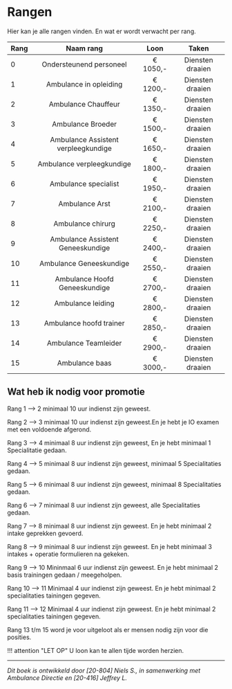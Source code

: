 # Rangen 
Hier kan je alle rangen vinden. En wat er wordt verwacht per rang.

| Rang | Naam rang | Loon | Taken |
|:--------------------|:---------------:|:-----------------:|:-----------------:|
| 0 | Ondersteunend personeel | € 1050,- | Diensten draaien |
| 1 | Ambulance in opleiding | € 1200,- | Diensten draaien |
| 2 | Ambulance Chauffeur | € 1350,- | Diensten draaien |
| 3 | Ambulance Broeder | € 1500,- | Diensten draaien |
| 4 | Ambulance Assistent verpleegkundige | € 1650,- | Diensten draaien | 
| 5 | Ambulance verpleegkundige | € 1800,- | Diensten draaien | 
| 6 | Ambulance  specialist | € 1950,- | Diensten draaien |
| 7 | Ambulance  Arst | € 2100,- | Diensten draaien |
| 8 | Ambulance chirurg | € 2250,- | Diensten draaien |
| 9 | Ambulance Assistent Geneeskundige | € 2400,- | Diensten draaien |
| 10 | Ambulance Geneeskundige | € 2550,- | Diensten draaien |
| 11 | Ambulance Hoofd Geneeskundige | € 2700,- | Diensten draaien |
| 12 | Ambulance leiding | € 2800,- | Diensten draaien |
| 13 | Ambulance hoofd trainer | € 2850,- | Diensten draaien |
| 14 | Ambulance Teamleider | € 2900,- | Diensten draaien |
| 15 | Ambulance baas | € 3000,- | Diensten draaien |

## Wat heb ik nodig voor promotie
Rang 1 --> 2 minimaal 10 uur indienst zijn geweest.

Rang 2 --> 3 minimaal 10 uur indienst zijn geweest.En je hebt je IO examen met een voldoende afgerond.

Rang 3 --> 4 minimaal 8 uur indienst zijn geweest, En je hebt minimaal 1 Specialitatie gedaan.

Rang 4 --> 5 minimaal 8 uur indienst zijn geweest, minimaal 5 Specialitaties gedaan.

Rang 5 --> 6 minimaal 8 uur indienst zijn geweest, minimaal 8 Specialitaties gedaan. 

Rang 6 --> 7 minimaal 8 uur indienst zijn geweest, alle Specialitaties gedaan.

Rang 7 --> 8 minimaal 8 uur indienst zijn geweest. En je hebt minimaal 2 intake geprekken gevoerd. 

Rang 8 --> 9 minimaal 8 uur indienst zijn geweest. En je hebt minimaal 3 intakes + operatie formulieren na gekeken.

Rang 9 --> 10 Mininmaal 6 uur indienst zijn geweest. En je hebt minimaal 2 basis trainingen gedaan / meegeholpen.

Rang 10 --> 11 Minimaal 4 uur indienst zijn geweest. En je hebt minimaal 2 specialitaties tainingen gegeven. 

Rang 11 --> 12 Minimaal 4 uur indienst zijn geweest. En je hebt minimaal 2 specialitaties tainingen gegeven.

Rang 13 t/m 15 word je voor uitgeloot als er mensen nodig zijn voor die posities. 

!!! attention "LET OP"
    U loon kan te allen tijde worden herzien.

---------------------

*Dit boek is ontwikkeld door [20-804] Niels S., in samenwerking met Ambulance Directie en [20-416] Jeffrey L.*

